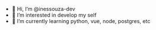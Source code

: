 - 👋 Hi, I’m @inessouza-dev
- 👀 I’m interested in develop my self
- 🌱 I’m currently learning python, vue, node, postgres, etc

<!---
inessouza-dev/inessouza-dev is a ✨ special ✨ repository because its `README.md` (this file) appears on your GitHub profile.
You can click the Preview link to take a look at your changes.
--->
